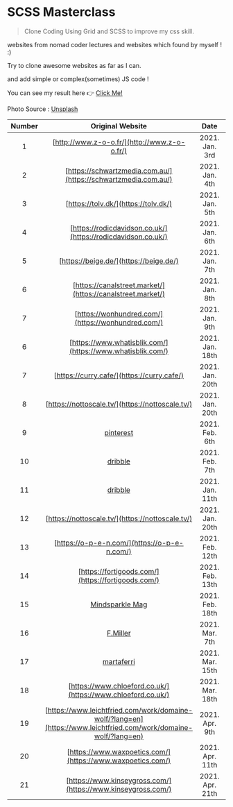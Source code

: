 # SCSS Masterclass

> Clone Coding Using Grid and SCSS to improve my css skill.

websites from nomad coder lectures and websites which found by myself ! :)

Try to clone awesome websites as far as I can.

and add simple or complex(sometimes) JS code !

You can see my result here 👉 [Click Me!](https://dkssyddico.github.io/scss-practice/)

Photo Source : [Unsplash](**https://source.unsplash.com/random**)

| Number |                                                 Original Website                                                 |      Date       | Complete |
| :----: | :--------------------------------------------------------------------------------------------------------------: | :-------------: | :------: |
|   1    |                                   [http://www.z-o-o.fr/](http://www.z-o-o.fr/)                                   | 2021. Jan. 3rd  |    ✅    |
|   2    |                          [https://schwartzmedia.com.au/](https://schwartzmedia.com.au/)                          | 2021. Jan. 4th  |    ✅    |
|   3    |                                       [https://tolv.dk/](https://tolv.dk/)                                       | 2021. Jan. 5th  |    ✅    |
|   4    |                           [https://rodicdavidson.co.uk/](https://rodicdavidson.co.uk/)                           | 2021. Jan. 6th  |    ✅    |
|   5    |                                      [https://beige.de/](https://beige.de/)                                      | 2021. Jan. 7th  |    ✅    |
|   6    |                            [https://canalstreet.market/](https://canalstreet.market/)                            | 2021. Jan. 8th  |    ✅    |
|   7    |                                [https://wonhundred.com/](https://wonhundred.com/)                                | 2021. Jan. 9th  |    ✅    |
|   6    |                            [https://www.whatisblik.com/](https://www.whatisblik.com/)                            | 2021. Jan. 18th |    ✅    |
|   7    |                                    [https://curry.cafe/](https://curry.cafe/)                                    | 2021. Jan. 20th |    ✅    |
|   8    |                                 [https://nottoscale.tv/](https://nottoscale.tv/)                                 | 2021. Jan. 20th |    ✅    |
|   9    |                         [pinterest](https://www.pinterest.co.kr/pin/14988611239458562/)                          | 2021. Feb. 6th  |    ✅    |
|   10   |                  [dribble](https://dribbble.com/shots/14677571-Doland-Itinerary-Travel-Planner)                  | 2021. Feb. 7th  |    ✅    |
|   11   |                                         [dribble](https://dribbble.com/)                                         | 2021. Jan. 11th |    ✅    |
|   12   |                                 [https://nottoscale.tv/](https://nottoscale.tv/)                                 | 2021. Jan. 20th |    ✅    |
|   13   |                                   [https://o-p-e-n.com/](https://o-p-e-n.com/)                                   | 2021. Feb. 12th |    ✅    |
|   14   |                                [https://fortigoods.com/](https://fortigoods.com/)                                | 2021. Feb. 13th |    ✅    |
|   15   |        [Mindsparkle Mag](https://mindsparklemag.com/?websites/2013/01/19/marianne-brandt-wettbewer_html)         | 2021. Feb. 18th |    ✅    |
|   16   |                                     [F.Miller](https://fmillerskincare.com/)                                     | 2021. Mar. 7th  |    ✅    |
|   17   |                                    [martaferri](https://www.martaferri.com/)                                     | 2021. Mar. 15th |    ✅    |
|   18   |                           [https://www.chloeford.co.uk/](https://www.chloeford.co.uk/)                           | 2021. Mar. 18th |    ✅    |
|   19   | [https://www.leichtfried.com/work/domaine-wolf/?lang=en](https://www.leichtfried.com/work/domaine-wolf/?lang=en) | 2021. Apr. 9th  |    ✅    |
|   20   |                            [https://www.waxpoetics.com/](https://www.waxpoetics.com/)                            | 2021. Apr. 11th |    ✅    |
|   21   |                           [https://www.kinseygross.com/](https://www.kinseygross.com/)                           | 2021. Apr. 21th |          |
